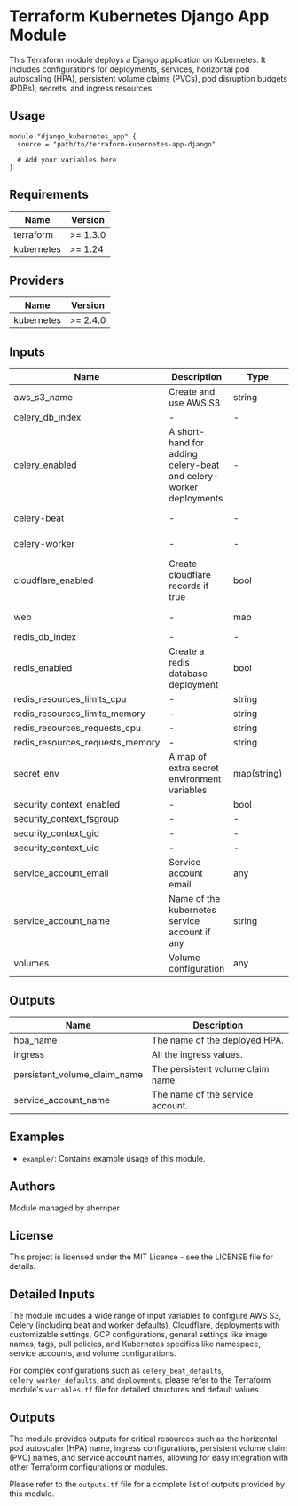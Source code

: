 
# Terraform Kubernetes Django App Module

This Terraform module deploys a Django application on Kubernetes. It includes configurations for deployments, services, horizontal pod autoscaling (HPA), persistent volume claims (PVCs), pod disruption budgets (PDBs), secrets, and ingress resources.

## Usage

```hcl
module "django_kubernetes_app" {
  source = "path/to/terraform-kubernetes-app-django"

  # Add your variables here
}
```

## Requirements

| Name | Version  |
|------|----------|
| terraform | >= 1.3.0 |
| kubernetes | >= 1.24  |

## Providers

| Name | Version  |
|------|----------|
| kubernetes | >= 2.4.0 |

## Inputs

| Name | Description | Type | Default | Required |
|------|-------------|------|---------|:--------:|
| aws_s3_name | Create and use AWS S3 | string | null | no |
| celery_db_index | - | - | "2" | no |
| celery_enabled | A short-hand for adding celery-beat and celery-worker deployments | - | true | no |
| celery-beat | - | - | {see below} | no |
| celery-worker | - | - | {see below} | no |
| cloudflare_enabled | Create cloudflare records if true | bool | true | no |
| web | - | map | {see below} | no |
| redis_db_index | - | - | "1" | no |
| redis_enabled | Create a redis database deployment | bool | false | no |
| redis_resources_limits_cpu | - | string | null | no |
| redis_resources_limits_memory | - | string | null | no |
| redis_resources_requests_cpu | - | string | "50m" | no |
| redis_resources_requests_memory | - | string | "128Mi" | no |
| secret_env | A map of extra secret environment variables | map(string) | - | no |
| security_context_enabled | - | bool | false | no |
| security_context_fsgroup | - | - | null | no |
| security_context_gid | - | - | 101 | no |
| security_context_uid | - | - | 101 | no |
| service_account_email | Service account email | any | - | no |
| service_account_name | Name of the kubernetes service account if any | string | null | no |
| volumes | Volume configuration | any | [] | no |

## Outputs

| Name | Description |
|------|-------------|
| hpa_name | The name of the deployed HPA. |
| ingress | All the ingress values. |
| persistent_volume_claim_name | The persistent volume claim name. |
| service_account_name | The name of the service account. |

## Examples

- `example/`: Contains example usage of this module.

## Authors

Module managed by ahernper

## License

This project is licensed under the MIT License - see the LICENSE file for details.


## Detailed Inputs

The module includes a wide range of input variables to configure AWS S3, Celery (including beat and worker defaults), Cloudflare, deployments with customizable settings, GCP configurations, general settings like image names, tags, pull policies, and Kubernetes specifics like namespace, service accounts, and volume configurations.

For complex configurations such as `celery_beat_defaults`, `celery_worker_defaults`, and `deployments`, please refer to the Terraform module's `variables.tf` file for detailed structures and default values.

## Outputs

The module provides outputs for critical resources such as the horizontal pod autoscaler (HPA) name, ingress configurations, persistent volume claim (PVC) names, and service account names, allowing for easy integration with other Terraform configurations or modules.

Please refer to the `outputs.tf` file for a complete list of outputs provided by this module.
